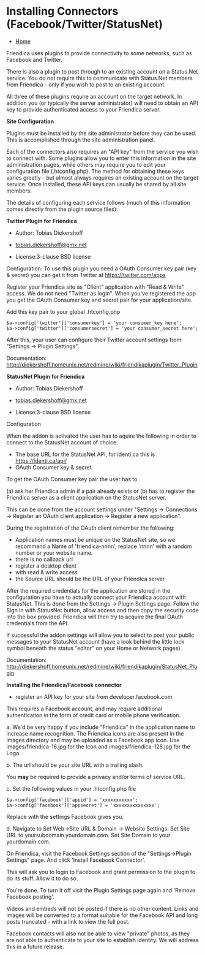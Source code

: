 Installing Connectors (Facebook/Twitter/StatusNet)
==================================================

* [Home](help)


Friendica uses plugins to provide connectivity to some networks, such as Facebook and Twitter. 

There is also a plugin to post through to an existing account on a Status.Net service. You do not require this to communicate with Status.Net members from Friendica - only if you wish to post to an existing account.

All three of these plugins require an account on the target network. In addition you (or typically the server administrator) will need to obtain an API key to provide authenticated access to your Friendica server.

**Site Configuration**

Plugins must be installed by the site administrator before they can be used. This is accomplished through the site administration panel.


Each of the connectors also requires an "API key" from the service you wish to connect with. Some plugins allow you to enter this information in the site administration pages, while others may require you to edit your configuration file (.htconfig.php). The method for obtaining these keys varies greatly - but almost always requires an existing account on the target service. Once installed, these API keys can usually be shared by all site members.


The details of configuring each service follows (much of this information comes directly from the plugin source files):

**Twitter Plugin for Friendica**

* Author: Tobias Diekershoff
* tobias.diekershoff@gmx.net

* License:3-clause BSD license

Configuration:
To use this plugin you need a OAuth Consumer key pair (key & secret)
you can get it from Twitter at https://twitter.com/apps

Register your Friendica site as "Client" application with "Read & Write" access.
We do not need "Twitter as login". When you've registered the app you get the
OAuth Consumer key and secret pair for your application/site.

Add this key pair to your global .htconfig.php

```
$a->config['twitter']['consumerkey'] = 'your consumer_key here';
$a->config['twitter']['consumersecret'] = 'your consumer_secret here';
```

After this, your user can configure their Twitter account settings
from "Settings -> Plugin Settings".

Documentation: http://diekershoff.homeunix.net/redmine/wiki/friendikaplugin/Twitter_Plugin


**StatusNet Plugin for Friendica**

* Author: Tobias Diekershoff
* tobias.diekershoff@gmx.net

* License:3-clause BSD license

Configuration

When the addon is activated the user has to aquire the following in order to connect to the StatusNet account of choice.

* The base URL for the StatusNet API, for identi.ca this is https://identi.ca/api/
* OAuth Consumer key & secret

To get the OAuth Consumer key pair the user has to 

(a) ask her Friendica admin if a pair already exists or 
(b) has to register the Friendica server as a client application on the StatusNet server. 

This can be done from the account settings under "Settings -> Connections -> Register an OAuth client application -> Register a new application".

During the registration of the OAuth client remember the following:

* Application names must be unique on the StatusNet site, so we recommend a Name of 'friendica-nnnn', replace 'nnnn' with a random number or your website name.
* there is no callback url
* register a desktop client
* with read & write access
* the Source URL should be the URL of your Friendica server

After the required credentials for the application are stored in the configuration you have to actually connect your Friendica account with StatusNet. This is done from the Settings -> Plugin Settings page. Follow the Sign in with StatusNet button, allow access and then copy the security code into the box provided. Friendica will then try to acquire the final OAuth credentials from the API. 

If successful the addon settings will allow you to select to post your public messages to your StatusNet account (have a look behind the little lock symbol beneath the status "editor" on your Home or Network pages).

Documentation: http://diekershoff.homeunix.net/redmine/wiki/friendikaplugin/StatusNet_Plugin



**Installing the Friendica/Facebook connector**

* register an API key for your site from developer.facebook.com

This requires a Facebook account, and may require additional authentication in the form of credit card or mobile phone verification. 

a. We'd be very happy if you include "Friendica" in the application name
to increase name recognition. The Friendica icons are also present
in the images directory and may be uploaded as a Facebook app icon.
Use images/friendica-16.jpg for the Icon and images/friendica-128.jpg for the Logo.

b. The url should be your site URL with a trailing slash.

You **may** be required to provide a privacy and/or terms of service URL.

c. Set the following values in your .htconfig.php file

```
$a->config['facebook']['appid'] = 'xxxxxxxxxxx';
$a->config['facebook']['appsecret'] = 'xxxxxxxxxxxxxxx';
```

Replace with the settings Facebook gives you.

d. Navigate to Set Web->Site URL & Domain -> Website Settings.  Set Site URL
to yoursubdomain.yourdomain.com.  Set Site Domain to your yourdomain.com.


On Friendica, visit the Facebook Settings section of the "Settings->Plugin Settings" page. And click 'Install Facebook Connector'.

This will ask you to login to Facebook and grant permission to the
plugin to do its stuff. Allow it to do so.

You're done. To turn it off visit the Plugin Settings page again and
'Remove Facebook posting'.

Videos and embeds will not be posted if there is no other content. Links
and images will be converted to a format suitable for the Facebook API and
long posts truncated - with a link to view the full post.

Facebook contacts will also not be able to view "private" photos, as they are not able to authenticate to your site to establish identity. We will address this in a future release.




 


